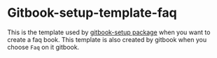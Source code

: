 
# Gitbook-setup-template-faq

This is the template used by [gitbook-setup package](https://www.npmjs.com/package/gitbook-setup) when you want to create
a faq book. This template is also created by gitbook when you choose `Faq` on it gitbook.
